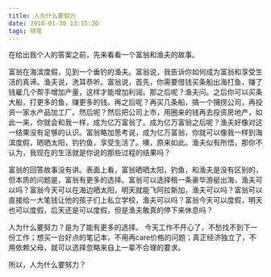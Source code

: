 ```yaml
---
title: 人为什么要努力
date: 2018-01-30 13:15:26
tags: 随笔
---
```


在给出我个人的答案之前，先来看看一个富翁和渔夫的故事。

富翁在海滨度假，见到一个垂钓的渔夫。富翁说，我告诉你如何成为富翁和享受生活的真谛。渔夫说，洗耳恭听。富翁说，首先，你需要借钱买条船出海打鱼，赚了钱雇几个帮手增加产量，这样才能增加利润。那之后呢？渔夫问。之后你可以买条大船，打更多的鱼，赚更多的钱。再之后呢？再买几条船，搞一个捕捞公司，再投资一家水产品加工厂。然后呢？然后把公司上市，用圈来的钱再去投资房地产，如此一来，你就会和我一样，成为亿万富翁了。成为亿万富翁之后呢？渔夫好像对这一结果没有足够的认识。富翁略加思考说，成为亿万富翁，你就可以像我一样到海滨度假，晒晒太阳，钓钓鱼，享受生活了。噢，原来如此。渔夫似有所悟，那你不认为，我现在的生活就是你说的那些过程的结果吗？ 

富翁的回答故事没有讲。表面上看，富翁晒晒太阳，钓鱼，和渔夫是没有区别的，但本质的问题是，富翁有更多的选择。富翁可以选择租一条豪华游艇出海，渔夫可以吗？富翁今天可以在海边晒太阳，明天就能飞阿拉斯加，渔夫可以吗？富翁可以直接给一大笔钱让他的孩子们上私立学校，渔夫可以吗？富翁今天可以度假，明天也可以度假，后天还是可以度假，但是渔夫敢真的停下来休息吗？

人为什么要努力？是为了能有更多的选择。 今天工作不开心了，不愁找不到下一份工作；想买一台好点的笔记本，不用再care价格的问题；真正经济独立了，不用依赖父母，就可以选择忽略来自上一辈不合理的要求。

所以，人为什么要努力？